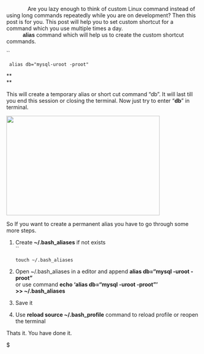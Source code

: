               Are you lazy enough to think of custom Linux command instead of using long commands repeatedly while you are on development? Then this post is for you. This post will help you to set custom shortcut for a command which you use multiple times a day.  
**<span style="font-family: Verdana, sans-serif;">           alias</span>**<span style="text-indent: 0.51in;"> command which will help us to create the custom shortcut commands.</span>

\`\`

     alias db="mysql-uroot -proot"

\*\*  
\*\*

This will create a temporary alias or short cut command “db”. It will last till you end this session or closing the terminal. Now just try to enter “**db**” in terminal.

[<img src="http://2.bp.blogspot.com/-oGsiCj3_X2A/T0Oec7B-AuI/AAAAAAAAB3I/xM-GrNJzWvA/s400/Screenshot+at+2012-02-21+19:06:40.png" width="400" height="260" />](http://2.bp.blogspot.com/-oGsiCj3_X2A/T0Oec7B-AuI/AAAAAAAAB3I/xM-GrNJzWvA/s1600/Screenshot+at+2012-02-21+19:06:40.png)

So If you want to create a permanent alias you have to go through some more steps.

1.  Create **~/.bash\_aliases** if not exists  
    ``

        touch ~/.bash_aliases

2.  Open ~/.bash\_aliases in a editor and append **alias db=“mysql -uroot -proot”**  
    or use command **echo ‘**alias db=“mysql -uroot -proot”**’ &gt;&gt; ~/.bash\_aliases**
3.  Save it
4.  Use **reload source ~/.bash\_profile** command to reload profile or reopen the terminal

Thats it. You have done it.

$
